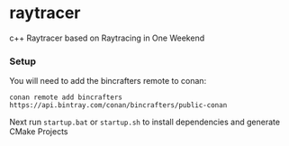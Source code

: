 # raytracer
c++ Raytracer based on Raytracing in One Weekend

### Setup
You will need to add the bincrafters remote to conan:
```
conan remote add bincrafters https://api.bintray.com/conan/bincrafters/public-conan
```

Next run `startup.bat` or `startup.sh` to install dependencies and generate CMake Projects

